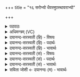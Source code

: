 +++
title = "१६ सरोभ्यो धैवरमुपस्थावराभ्यो"

+++
<details><summary>पदपाठः</summary>

सरो॑भ्य॒ इति॒ सरः॑ऽभ्यः। धै॒व॒रम्। उ॒प॒स्थाव॑राभ्य॒ इत्यु॑प॒ऽस्थाव॑राभ्यः। दाश॑म्। वै॒श॒न्ताभ्यः॑। बै॒न्दम्। न॒ड्व॒लाभ्यः॑। शौष्क॑लम्। पा॒राय॑। मा॒र्गा॒रम्। अ॒वा॒राय॑। कै॒वर्त्त॑म्। ती॒र्थेभ्यः॑। आ॒न्दम्। विष॑मेभ्य॒ इति॒ विऽस॑मेभ्यः। मै॒ना॒लम्। स्वने॑भ्यः। पर्ण॑कम्। गुहा॑भ्यः। किरा॑तम्। सानु॑भ्य॒ इति॒ सानु॑ऽभ्यः। जम्भ॑कम्। पर्व॑तेभ्यः। कि॒म्पू॒रु॒षम्। कि॒म्पु॒रु॒षमिति॑ किम्ऽपुरु॒षम्। १६।
</details>

<details><summary>अधिमन्त्रम् (VC)</summary>

- राजेश्वरौ देवते
- नारायण ऋषिः
- विराट्कृतिः
- निषादः
</details>

<details><summary>दयानन्द-सरस्वती (हि) - विषयः</summary>

फिर उसी विषय को अगले मन्त्र में कहा है ॥
</details>

<details><summary>दयानन्द-सरस्वती (हि) - पदार्थः</summary>

पदार्थान्वयभाषाः -  हे जगदीश्वर वा राजन् ! आप (सरोभ्यः) बड़े तालाबों के लिए (धैवरम्) धीवर के लड़के को (उपस्थावराभ्यः) समीपस्थ निकृष्ट क्रियाओं के अर्थ (दाशम्) जिसको दिया जावे उस सेवक को (वैशन्ताभ्यः) छोटे-छोटे जलाशयों के प्रबन्ध के लिए (बैन्दम्) निषाद के अपत्य को (नड्वलाभ्यः) नरसलवाली भूमि के लिए (शौष्कलम्) मच्छियों से जीवनेवाले को और (विषमेभ्यः) विकट देशों के लिए (मैनालम्) कामदेव को रोकनेवाले को (अवाराय) अपनी ओर आने के लिए (कैवर्त्तम्) जल में नौका को इस पार उस पार पहुँचानेवाले को (तीर्थेभ्यः) तरने के साधनों के लिए (आन्दम्) बाँधनेवाले को उत्पन्न कीजिए (पाराय) हरिण आदि की चेष्टा को समाप्त करने को प्रवृत्त हुए (मार्गारम्) व्याध के पुत्र को (स्वनेभ्यः) शब्दों के लिए (पर्णकम्) रक्षा करने में निन्दित भील को (गुहाभ्यः) गुहाओं के अर्थ (किरातम्) बहेलिये को (सानुभ्यः) शिखरों पर रहने के लिए प्रवृत्त हुए (जम्भकम्) नाश करनेवाले को और (पर्वतेभ्यः) पहाड़ों से (किम्पूरुषम्) खोटे जङ्गली मनुष्य को दूर कीजिए ॥१६ ॥
</details>

<details><summary>दयानन्द-सरस्वती (हि) - भावार्थः</summary>

भावार्थभाषाः -  मनुष्य लोग ईश्वर के गुण-कर्म-स्वभावों के अनुकूल कर्मों से कहार आदि की रक्षा कर और बहेलिये आदि हिंसकों को छोड़ के उत्तम सुख पावें ॥१६ ॥
</details>

<details><summary>दयानन्द-सरस्वती (सं) - विषयः</summary>

पुनस्तमेव विषयमाह ॥
</details>

<details><summary>दयानन्द-सरस्वती (सं) - पदार्थः</summary>

पदार्थान्वयभाषाः -  हे जगदीश्वर राजन् वा ! त्वं सरोभ्यो धैवरमुपस्थावराभ्यो दाशं वैशन्ताभ्यो बैन्दं नड्वलाभ्यः शौष्कलं विषमेभ्यो मैनालमवाराय कैवर्त्तं तीर्थेभ्य आन्दमासुव। पाराय मार्गारं स्वनेभ्यः पर्णकं गुहाभ्यः किरातं सानुभ्यो जम्भकं पर्वतेभ्यः किम्पूरुषं परासुव ॥१६ ॥
</details>

<details><summary>दयानन्द-सरस्वती (सं) - भावार्थः</summary>

भावार्थभाषाः -  मनुष्या ईश्वरगुणकर्मस्वभावानुकूलैः कर्मभिर्धीवरादीन् संरक्ष्य व्याधादीन् परित्यज्योत्तमं सुखं प्राप्नुवन्तु ॥१६ ॥
</details>

<details><summary>सविता जोशी ← दयानन्दः (म) - भावार्थः</summary>

भावार्थभाषाः -  हे राजा ! कोळी, सेवक, निषाद (जलाशयाचा प्रबंधक) मच्छीमार, नाविक, भोई इत्यादींचे रक्षण करावे व शिकारी, शब्दवेधी बाण मारणारे, पशू पक्षांचा व्यापार करणारे, त्यांना मारणारे इत्यादी हिंसक लोकांना दूर करून सुख प्राप्त करावे.
</details>
